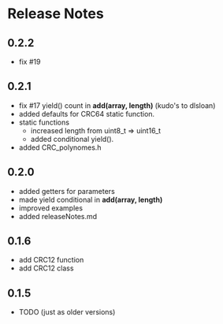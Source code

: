 
# Release Notes


## 0.2.2

- fix #19


## 0.2.1

- fix #17 yield() count in **add(array, length)**
  (kudo's to dlsloan)
- added defaults for CRC64 static function.
- static functions
  - increased length from uint8_t => uint16_t
  - added conditional yield().
- added CRC_polynomes.h


## 0.2.0

- added getters for parameters 
- made yield conditional in **add(array, length)**
- improved examples
- added releaseNotes.md


## 0.1.6

- add CRC12 function
- add CRC12 class


## 0.1.5

- TODO (just as older versions)

